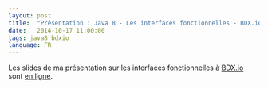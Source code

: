 ```yaml
---
layout: post
title:  "Présentation : Java 8 - Les interfaces fonctionnelles - BDX.io 2014"
date:   2014-10-17 11:00:00
tags: java8 bdxio
language: FR
---
```

Les slides de ma présentation sur les interfaces fonctionnelles à [BDX.io](http://www.bdx.io) sont [en ligne](/downloads/pres-java8-bdxio/index.html).